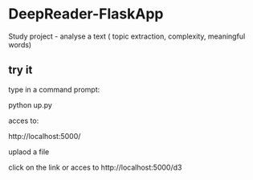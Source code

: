 # DeepReader-FlaskApp

Study project - analyse a text ( topic extraction, complexity, meaningful words)

## try it

type in a command prompt:

python up.py

acces to:

http://localhost:5000/

uplaod a file

click on the link or acces to http://localhost:5000/d3
